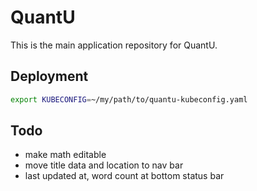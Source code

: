 # QuantU

This is the main application repository for QuantU.

## Deployment

```bash
export KUBECONFIG=~/my/path/to/quantu-kubeconfig.yaml
```

## Todo

- make math editable
- move title data and location to nav bar
- last updated at, word count at bottom status bar
